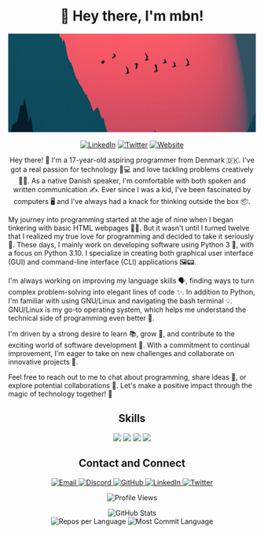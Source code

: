 <!-- Header -->
<h1 align="center">👋 Hey there, I'm mbn!</h1>

<!-- Profile Image -->
<p align="center">
  <img src="1400x300.jpg" alt="Profile Image" width="1400" height="200">
</p>

<!-- Social and Website Links -->
<p align="center">
  <a href="https://www.linkedin.com/in/collinedward"><img src="https://img.shields.io/badge/-LinkedIn-0A66C2?style=for-the-badge&logo=linkedin&logoColor=white" alt="LinkedIn"></a>
  <a href="https://twitter.com/CollinEdward"><img src="https://img.shields.io/badge/-Twitter-1DA1F2?style=for-the-badge&logo=twitter&logoColor=white" alt="Twitter"></a>
  <a href="https://collinedward.dev"><img src="https://img.shields.io/badge/-Website-000000?style=for-the-badge&logo=dev.to&logoColor=white" alt="Website"></a>
</p>

<!-- Profile Summary -->
<p align="center">
  Hey there! 👋 I'm a 17-year-old aspiring programmer from Denmark 🇩🇰. I've got a real passion for technology 📱💻 and love tackling problems creatively 🧠💡. As a native Danish speaker, I'm comfortable with both spoken and written communication ✍️. Ever since I was a kid, I've been fascinated by computers 🖥️ and I've always had a knack for thinking outside the box 📦.

My journey into programming started at the age of nine when I began tinkering with basic HTML webpages 👨‍💻. But it wasn't until I turned twelve that I realized my true love for programming and decided to take it seriously 💪. These days, I mainly work on developing software using Python 3 🐍, with a focus on Python 3.10. I specialize in creating both graphical user interface (GUI) and command-line interface (CLI) applications 🖼️📟.

I'm always working on improving my language skills 🗣️, finding ways to turn complex problem-solving into elegant lines of code ✨. In addition to Python, I'm familiar with using GNU/Linux and navigating the bash terminal 💡. GNU/Linux is my go-to operating system, which helps me understand the technical side of programming even better 🐧.

I'm driven by a strong desire to learn 📚, grow 🌱, and contribute to the exciting world of software development 🚀. With a commitment to continual improvement, I'm eager to take on new challenges and collaborate on innovative projects 🤝.

Feel free to reach out to me to chat about programming, share ideas 💭, or explore potential collaborations 🤝. Let's make a positive impact through the magic of technology together! 🌟
</p>

<!-- Skills -->
<h2 align="center">Skills</h2>
<p align="center">
  <img src="https://img.shields.io/badge/-Python-3776AB?style=for-the-badge&logo=python&logoColor=white">
  <img src="https://img.shields.io/badge/-C++-00599C?style=for-the-badge&logo=c%2B%2B&logoColor=white">
  <img src="https://img.shields.io/badge/-Lua-2C2D72?style=for-the-badge&logo=lua&logoColor=white">
  <img src="https://img.shields.io/badge/-JavaScript-F7DF1E?style=for-the-badge&logo=javascript&logoColor=white">
</p>

<!-- Contact and Connect -->
<h2 align="center">Contact and Connect</h2>
<p align="center">
  <a href="mailto:manorengaard@gmail.com">
    <img src="https://img.shields.io/badge/-Email-D14836?style=for-the-badge&logo=gmail&logoColor=white" alt="Email">
  </a>
  <a href="https://discord.gg/DeY3DsqWd8">
    <img src="https://img.shields.io/badge/-Discord-5865F2?style=for-the-badge&logo=discord&logoColor=white" alt="Discord">
  </a>
  <a href="https://www.github.com/CollinEdward">
    <img src="https://img.shields.io/badge/-GitHub-181717?style=for-the-badge&logo=github&logoColor=white" alt="GitHub">
  </a>
  <a href="https://www.linkedin.com/in/error">
    <img src="https://img.shields.io/badge/-LinkedIn-0A66C2?style=for-the-badge&logo=linkedin&logoColor=white" alt="LinkedIn">
  </a>
  <a href="https://twitter.com/cstanleye">
    <img src="https://img.shields.io/badge/-Twitter-1DA1F2?style=for-the-badge&logo=twitter&logoColor=white" alt="Twitter">
  </a>
</p>

<!-- Profile Views -->
<p align="center">
  <img src="https://komarev.com/ghpvc/?username=CollinEdward&color=blueviolet&style=flat-square" alt="Profile Views">
</p>

<!-- GitHub Stats and Profile Summary Cards -->
<p align="center">
  <img src="https://github-readme-stats.vercel.app/api?username=CollinEdward&show_icons=true&theme=dark" alt="GitHub Stats">
  <br>
  <img src="http://github-profile-summary-cards.vercel.app/api/cards/repos-per-language?username=CollinEdward&hide=Html&theme=nord_dark" alt="Repos per Language">
  <img src="http://github-profile-summary-cards.vercel.app/api/cards/most-commit-language?username=CollinEdward&theme=nord_dark" alt="Most Commit Language">
</p>
